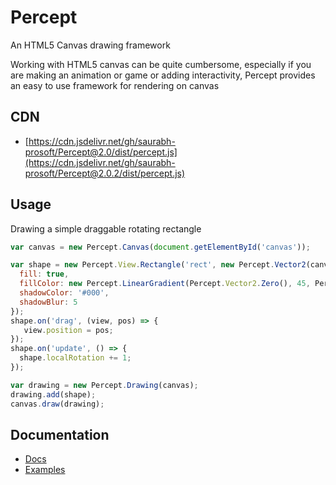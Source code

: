 # Percept
An HTML5 Canvas drawing framework

Working with HTML5 canvas can be quite cumbersome, especially if you are making an animation or game or adding interactivity, Percept provides an easy to use framework for rendering on canvas

## CDN

* [https://cdn.jsdelivr.net/gh/saurabh-prosoft/Percept@2.0/dist/percept.js](https://cdn.jsdelivr.net/gh/saurabh-prosoft/Percept@2.0.2/dist/percept.js)

## Usage
Drawing a simple draggable rotating rectangle

```javascript
var canvas = new Percept.Canvas(document.getElementById('canvas'));

var shape = new Percept.View.Rectangle('rect', new Percept.Vector2(canvas.width / 2, canvas.height / 2), 100, 30, {
  fill: true,
  fillColor: new Percept.LinearGradient(Percept.Vector2.Zero(), 45, Percept.Handle.AUTO, ['red', 'green', 'blue'], [0, .5, 1]),
  shadowColor: '#000',
  shadowBlur: 5
});
shape.on('drag', (view, pos) => {
   view.position = pos;
});
shape.on('update', () => {
  shape.localRotation += 1;
});

var drawing = new Percept.Drawing(canvas);
drawing.add(shape);
canvas.draw(drawing);
```

## Documentation
* [Docs](https://perceptjs.herokuapp.com/docs/)
* [Examples](https://perceptjs.herokuapp.com/)
